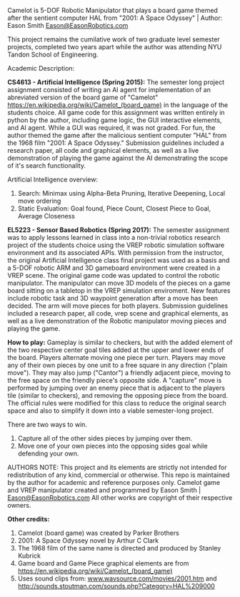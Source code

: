 
Camelot is 5-DOF Robotic Manipulator that plays a board game themed after the sentient computer HAL from "2001: A Space Odyssey" | Author: Eason Smith Eason@EasonRobotics.com 

This project remains the cumilative work of two graduate level semester projects, completed two years apart while the author was attending NYU Tandon School of Engineering.

Academic Description:

**CS4613 - Artificial Intelligence (Spring 2015):**  The semester long project assignment consisted of writing an AI agent for implementation of an abreviated
version of the board game of "Camelot" https://en.wikipedia.org/wiki/Camelot_(board_game) in the language of the students choice.
All game code for this assignment was written entirely in python by the author, including game logic, the GUI interactive elements,
and AI agent. While a GUI was required, it was not graded. For fun, the author themed the game after the malicious sentient computer "HAL" from the 1968 film "2001: A Space Odyssey." 
Submission guidelines included a research paper, all code and graphical elements, as well as a live demonstration of playing the game against the AI demonstrating the scope of it's search functionality.  

Artificial Intelligence overview:
  1. Search: Minimax using Alpha-Beta Pruning, Iterative Deepening, Local move ordering  
  2. Static Evaluation: Goal found, Piece Count, Closest Piece to Goal, Average Closeness  

**EL5223 - Sensor Based Robotics (Spring 2017):** The semester assignment was to apply lessons learned in class into a non-trivial robotics research project of the students choice
using the VREP robotic simulation software environment and its associated APIs. With permission from the instructor, the original Artificial Intelligence
class final project was used as a basis and a 5-DOF robotic ARM and 3D gameboard environment were created in a VREP scene. The original game code 
was updated to control the robotic manipulator. The manipulator can move 3D models of the pieces on a game board sitting on a tabletop in the VREP simulation enviroment.
New features include robotic task and 3D waypoint generation after a move has been decided. The arm will move pieces for both players. 
Submission guidelines included a research paper, all code, vrep scene and graphical elements, as well as a live demonstration of the Robotic manipulator moving pieces and playing the game.


**How to play:**
Gameplay is similar to checkers, but with the added element of the two respective center goal tiles added at the upper and lower ends of the board. Players alternate moving one piece per turn. Players may move any of their own pieces by one unit to  a free square in any direction ("plain move"). They may also jump ("Cantor") a friendly adjacent piece, moving to the free space on the friendly piece's opposite side. A "capture" move is performed by jumping over
an enemy piece that is adjacent to the players tile (similar to checkers), and removing the opposing piece from the board. The official rules were modified for this class to reduce the original search space and also to simplify it down into a viable semester-long project.

There are two ways to win.
1. Capture all of the other sides pieces by jumping over them.
2. Move one of your own pieces into the opposing sides goal while defending your own.


AUTHORS NOTE: This project and its elements are strictly not intended for redistribution of any kind, commercial or otherwise. This repo is maintained by the author for academic and reference purposes only.
Camelot game and VREP manipulator created and programmed by Eason Smith | Eason@EasonRobotics.com All other works are copyright of their respective owners.


 **Other credits:**
 1. Camelot (board game) was created by Parker Brothers  
 2. 2001: A Space Odyssey novel by Arthur C Clark  
 3. The 1968 film of the same name is directed and produced by Stanley Kubrick  
 3. Game board and Game Piece graphical elements are from https://en.wikipedia.org/wiki/Camelot_(board_game)  
 4. Uses sound clips from: www.wavsource.com/movies/2001.htm and http://sounds.stoutman.com/sounds.php?Category=HAL%209000




